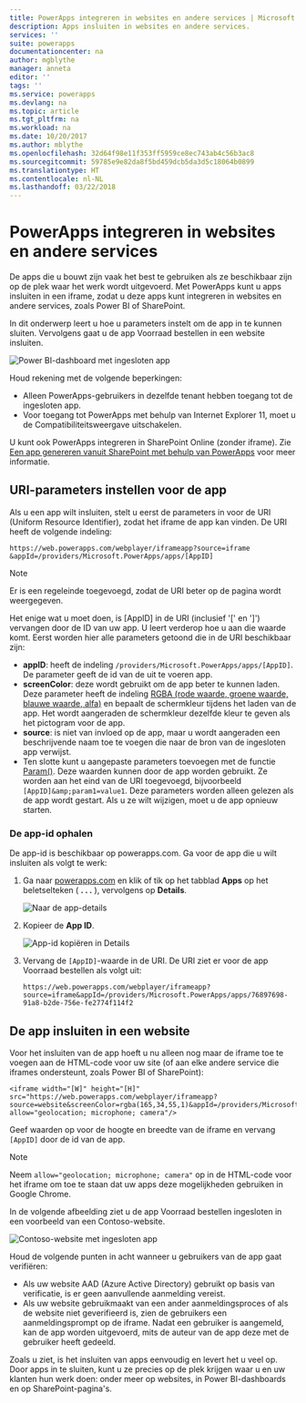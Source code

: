 ```yaml
---
title: PowerApps integreren in websites en andere services | Microsoft Docs
description: Apps insluiten in websites en andere services.
services: ''
suite: powerapps
documentationcenter: na
author: mgblythe
manager: anneta
editor: ''
tags: ''
ms.service: powerapps
ms.devlang: na
ms.topic: article
ms.tgt_pltfrm: na
ms.workload: na
ms.date: 10/20/2017
ms.author: mblythe
ms.openlocfilehash: 32d64f98e11f353ff5959ce8ec743ab4c56b3ac8
ms.sourcegitcommit: 59785e9e82da8f5bd459dcb5da3d5c18064b0899
ms.translationtype: HT
ms.contentlocale: nl-NL
ms.lasthandoff: 03/22/2018
---
```

# <a name="integrate-powerapps-into-websites-and-other-services"></a>PowerApps integreren in websites en andere services
De apps die u bouwt zijn vaak het best te gebruiken als ze beschikbaar zijn op de plek waar het werk wordt uitgevoerd. Met PowerApps kunt u apps insluiten in een iframe, zodat u deze apps kunt integreren in websites en andere services, zoals Power BI of SharePoint.

In dit onderwerp leert u hoe u parameters instelt om de app in te kunnen sluiten. Vervolgens gaat u de app Voorraad bestellen in een website insluiten.

![Power BI-dashboard met ingesloten app](./media/embed-apps-dev/embed-dashboard.png)

Houd rekening met de volgende beperkingen:

* Alleen PowerApps-gebruikers in dezelfde tenant hebben toegang tot de ingesloten app.
* Voor toegang tot PowerApps met behulp van Internet Explorer 11, moet u de Compatibiliteitsweergave uitschakelen.

U kunt ook PowerApps integreren in SharePoint Online (zonder iframe). Zie [Een app genereren vanuit SharePoint met behulp van PowerApps](../canvas-apps/generate-app-from-sharepoint-list-interface.md) voor meer informatie.

## <a name="set-uri-parameters-for-your-app"></a>URI-parameters instellen voor de app
Als u een app wilt insluiten, stelt u eerst de parameters in voor de URI (Uniform Resource Identifier), zodat het iframe de app kan vinden. De URI heeft de volgende indeling:

```
https://web.powerapps.com/webplayer/iframeapp?source=iframe
&appId=/providers/Microsoft.PowerApps/apps/[AppID]
```

> [!NOTE]
> Er is een regeleinde toegevoegd, zodat de URI beter op de pagina wordt weergegeven.

Het enige wat u moet doen, is [AppID] in de URI (inclusief '[' en ']') vervangen door de ID van uw app. U leert verderop hoe u aan die waarde komt. Eerst worden hier alle parameters getoond die in de URI beschikbaar zijn:

* **appID**: heeft de indeling `/providers/Microsoft.PowerApps/apps/[AppID]`. De parameter geeft de id van de uit te voeren app.
* **screenColor**: deze wordt gebruikt om de app beter te kunnen laden. Deze parameter heeft de indeling [RGBA (rode waarde, groene waarde, blauwe waarde, alfa)](../canvas-apps/functions/function-colors.md) en bepaalt de schermkleur tijdens het laden van de app. Het wordt aangeraden de schermkleur dezelfde kleur te geven als het pictogram voor de app.
* **source**: is niet van invloed op de app, maar u wordt aangeraden een beschrijvende naam toe te voegen die naar de bron van de ingesloten app verwijst.
* Ten slotte kunt u aangepaste parameters toevoegen met de functie [Param()](../canvas-apps/functions/function-param.md). Deze waarden kunnen door de app worden gebruikt. Ze worden aan het eind van de URI toegevoegd, bijvoorbeeld `[AppID]&amp;param1=value1`. Deze parameters worden alleen gelezen als de app wordt gestart. Als u ze wilt wijzigen, moet u de app opnieuw starten.

### <a name="get-the-app-id"></a>De app-id ophalen
De app-id is beschikbaar op powerapps.com. Ga voor de app die u wilt insluiten als volgt te werk:

1. Ga naar [powerapps.com](https://powerapps.microsoft.com) en klik of tik op het tabblad **Apps** op het beletselteken ( **. . .** ), vervolgens op **Details**.
   
    ![Naar de app-details](./media/embed-apps-dev/details.png)
2. Kopieer de **App ID**.
   
    ![App-id kopiëren in Details](./media/embed-apps-dev/app-id.png)
3. Vervang de `[AppID]`-waarde in de URI. De URI ziet er voor de app Voorraad bestellen als volgt uit:
   
    ```
    https://web.powerapps.com/webplayer/iframeapp?source=iframe&appId=/providers/Microsoft.PowerApps/apps/76897698-91a8-b2de-756e-fe2774f114f2
    ```

## <a name="embed-your-app-in-a-website"></a>De app insluiten in een website
Voor het insluiten van de app hoeft u nu alleen nog maar de iframe toe te voegen aan de HTML-code voor uw site (of aan elke andere service die iframes ondersteunt, zoals Power BI of SharePoint):

```
<iframe width="[W]" height="[H]" src="https://web.powerapps.com/webplayer/iframeapp?source=website&screenColor=rgba(165,34,55,1)&appId=/providers/Microsoft.PowerApps/apps/[AppID]" allow="geolocation; microphone; camera"/>
```

Geef waarden op voor de hoogte en breedte van de iframe en vervang `[AppID]` door de id van de app.

> [!NOTE]
> Neem `allow="geolocation; microphone; camera"` op in de HTML-code voor het iframe om toe te staan dat uw apps deze mogelijkheden gebruiken in Google Chrome.

In de volgende afbeelding ziet u de app Voorraad bestellen ingesloten in een voorbeeld van een Contoso-website.

![Contoso-website met ingesloten app](./media/embed-apps-dev/contoso-website.png)

Houd de volgende punten in acht wanneer u gebruikers van de app gaat verifiëren:

* Als uw website AAD (Azure Active Directory) gebruikt op basis van verificatie, is er geen aanvullende aanmelding vereist.
* Als uw website gebruikmaakt van een ander aanmeldingsproces of als de website niet geverifieerd is, zien de gebruikers een aanmeldingsprompt op de iframe. Nadat een gebruiker is aangemeld, kan de app worden uitgevoerd, mits de auteur van de app deze met de gebruiker heeft gedeeld.

Zoals u ziet, is het insluiten van apps eenvoudig en levert het u veel op. Door apps in te sluiten, kunt u ze precies op de plek krijgen waar u en uw klanten hun werk doen: onder meer op websites, in Power BI-dashboards en op SharePoint-pagina's.

